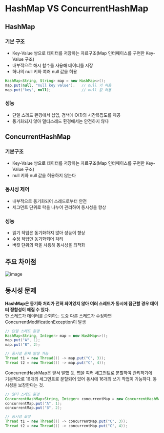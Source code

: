 # HashMap VS ConcurrentHashMap

## HashMap

### 기본 구조
+ Key-Value 쌍으로 데이터를 저장하는 자료구조(Map 인터페이스를 구현한 Key-Value 구조)
+ 내부적으로 해시 함수를 사용해 데이터를 저장
+ 하나의 null 키와 여러 null 값을 허용
```java
HashMap<String, String> map = new HashMap<>();
map.put(null, "null key value");   // null 키 허용
map.put("key", null);              // null 값 허용
```

### 성능
+ 단일 스레드 환경에서 삽입, 검색에 O(1)의 시간복잡도를 제공
+ 동기화되지 않아 멀티스레드 환경에서는 안전하지 않다

## ConcurrentHashMap

### 기본구조
+ Key-Value 쌍으로 데이터를 저장하는 자료구조(Map 인터페이스를 구현한 Key-Value 구조)
+ null 키와 null 값을 허용하지 않는다

### 동시성 제어
+ 내부적으로 동기화되어 스레드로부터 안전
+ 세그먼트 단위로 락을 나누어 관리하여 동시성을 향상

### 성능
+ 읽기 작업은 동기화하지 않아 성능이 향상
+ 수정 작업만 동기화되어 처리
+ 버킷 단위의 락을 사용해 동시성을 최적화

## 주요 차이점
![image](https://github.com/user-attachments/assets/4458192a-1258-4d54-a0e7-65896a2b5562)

## 동시성 문제
**HashMap은 동기화 처리가 전혀 되어있지 않아 여러 스레드가 동시에 접근할 경우 데이터 정합성이 깨질 수 있다.** <br>
한 스레드가 데이터를 순회하는 도중 다른 스레드가 수정하면 ConcurrentModificationException이 발생
```java
// 단일 스레드 환경
HashMap<String, Integer> map = new HashMap<>();
map.put("A", 1);
map.put("B", 2);

// 동시성 문제 발생 가능
Thread t1 = new Thread(() -> map.put("C", 3));
Thread t2 = new Thread(() -> map.put("C", 4));
```
ConcurrentHashMap은 앞서 말했 듯, 맵을 여러 세그먼트로 분할하여 관리하기에 <br>
기본적으로 16개의 세그먼트로 분할되어 있어 동시에 16개의 쓰기 작업이 가능하다. 동시성을 보장한다는 것.
```java
// 멀티 스레드 환경
ConcurrentHashMap<String, Integer> concurrentMap = new ConcurrentHashMap<>();
concurrentMap.put("A", 1);
concurrentMap.put("B", 2);

// 동시성 보장
Thread t1 = new Thread(() -> concurrentMap.put("C", 3));
Thread t2 = new Thread(() -> concurrentMap.put("C", 4));
```

